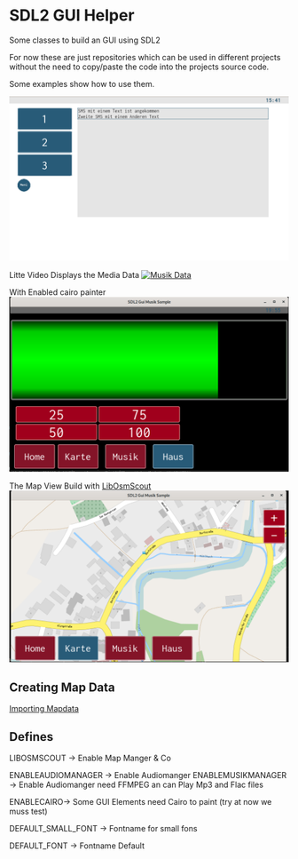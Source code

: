 # SDL2 GUI Helper

Some classes to build an GUI using SDL2

For now these are just repositories which can be used in different projects without the need to copy/paste the code into the projects source code.

Some examples show how to use them.

![Mainscreen](dokumentation/images/MiniSampleScreen1.png)

Litte Video Displays the Media Data
[![Musik Data](dokumentation/images/Videothumb)](dokumentation/images/MediaData.mp4)

With Enabled cairo painter
![Progressbar 50 %](dokumentation/images/ProgressBar50.png)

The Map View Build with [LibOsmScout](http://libosmscout.sourceforge.net/)
![Map View](dokumentation/images/MapView.png)

## Creating Map Data

[Importing Mapdata](http://libosmscout.sourceforge.net/tutorials/importing/)

## Defines

LIBOSMSCOUT -> Enable Map Manger & Co

ENABLEAUDIOMANAGER -> Enable Audiomanger
ENABLEMUSIKMANAGER -> Enable Audiomanger need FFMPEG an can Play Mp3 and Flac files

ENABLECAIRO-> Some GUI Elements need Cairo to paint (try at now we muss test)

DEFAULT_SMALL_FONT -> Fontname for small fons

DEFAULT_FONT -> Fontname Default
